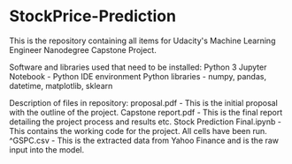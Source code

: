 # StockPrice-Prediction


This is the repository containing all items for Udacity's Machine Learning Engineer Nanodegree Capstone Project.

Software and libraries used that need to be installed:
Python 3
Jupyter Notebook - Python IDE environment
Python libraries - numpy, pandas, datetime, matplotlib, sklearn

Description of files in repository:
proposal.pdf - This is the initial proposal with the outline of the project.
Capstone report.pdf - This is the final report detailing the project process and results etc.
Stock Prediction Final.ipynb - This contains the working code for the project. All cells have been run. 
^GSPC.csv - This is the extracted data from Yahoo Finance and is the raw input into the model.
